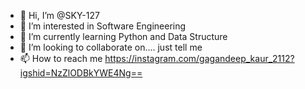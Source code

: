 - 👋 Hi, I’m @SKY-127
- 👀 I’m interested in Software Engineering 
- 🌱 I’m currently learning Python and Data Structure
- 💞️ I’m looking to collaborate on.... just tell me
- 📫 How to reach me https://instagram.com/gagandeep_kaur_2112?igshid=NzZlODBkYWE4Ng==

<!---
SKY-127/SKY-127 is a ✨ special ✨ repository because its `README.md` (this file) appears on your GitHub profile.
You can click the Preview link to take a look at your changes.
--->
